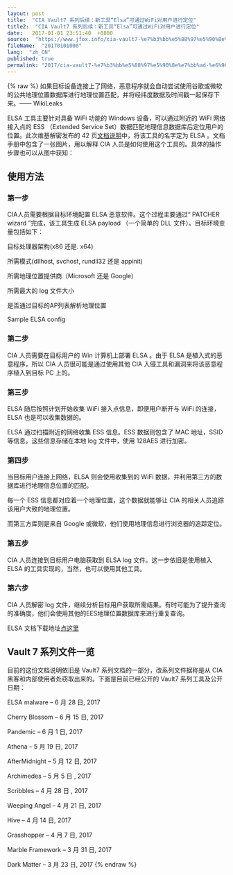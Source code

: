 ```yaml
---
layout: post
title:  "CIA Vault7 系列后续：新工具“Elsa”可通过WiFi对用户进行定位"
title2:  "CIA Vault7 系列后续：新工具“Elsa”可通过WiFi对用户进行定位"
date:   2017-01-01 23:51:40  +0800
source:  "https://www.jfox.info/cia-vault7-%e7%b3%bb%e5%88%97%e5%90%8e%e7%bb%ad-%e6%96%b0%e5%b7%a5%e5%85%b7-elsa-%e5%8f%af%e9%80%9a%e8%bf%87wifi%e5%af%b9%e7%94%a8%e6%88%b7%e8%bf%9b%e8%a1%8c%e5%ae%9a%e4%bd%8d.html"
fileName:  "20170101000"
lang:  "zh_CN"
published: true
permalink: "2017/cia-vault7-%e7%b3%bb%e5%88%97%e5%90%8e%e7%bb%ad-%e6%96%b0%e5%b7%a5%e5%85%b7-elsa-%e5%8f%af%e9%80%9a%e8%bf%87wifi%e5%af%b9%e7%94%a8%e6%88%b7%e8%bf%9b%e8%a1%8c%e5%ae%9a%e4%bd%8d.html"
---
```

{% raw %}
如果目标设备连接上了网络，恶意程序就会自动尝试使用谷歌或微软的公共地理位置数据库进行地理位置匹配，并将经纬度数据及时间戳一起保存下来。—— WikiLeaks

ELSA 工具主要针对具备 WiFi 功能的 Windows 设备，可以通过附近的 WiFi 网络接入点的 ESS （Extended Service Set）数据匹配地理信息数据库后定位用户的位置。此次维基解密发布的 42 页[文档说明](https://www.jfox.info/go.php?url=https://wikileaks.org/vault7/document/Elsa_User_Manual/Elsa_User_Manual.pdf)中，将该工具的名字定为 ELSA 。文档手册中包含了一张图片，用以解释 CIA 人员是如何使用这个工具的。具体的操作步骤也可以从图中获知：

## 使用方法

### 第一步

CIA人员需要根据目标环境配置 ELSA 恶意软件。这个过程主要通过“ PATCHER wizard ”完成，该工具生成 ELSA payload （一个简单的 DLL 文件）。目标环境变量包括如下：

目标处理器架构(x86 还是. x64)

所需模式(dllhost, svchost, rundll32 还是 appinit)

所需地理位置提供商（Microsoft 还是 Google）

所需最大的 log 文件大小

是否通过目标的AP列表解析地理位置

Sample ELSA config

### 第二步

CIA 人员需要在目标用户的 Win 计算机上部署 ELSA 。由于 ELSA 是植入式的恶意程序，所以 CIA 人员很可能是通过使用其他 CIA 入侵工具和漏洞来将该恶意程序植入到目标 PC 上的。

### 第三步

ELSA 随后按照计划开始收集 WiFi 接入点信息，即便用户断开与 WiFi 的连接，ELSA 也是可以收集数据的。

ELSA 通过扫描附近的网络收集 ESS 信息。ESS 数据则包含了 MAC 地址，SSID 等信息。这些信息存储在本地 log 文件中，使用 128AES 进行加密。

### 第四步

当目标用户连接上网络，ELSA 则会使用收集到的 WiFi 数据，并利用第三方的数据库进行地理信息位置的匹配。

每一个 ESS 信息都对应着一个地理位置，这个数据就能够让 CIA 的相关人员追踪该用户大致的地理位置。

而第三方库则是来自 Google 或微软，他们使用地理信息进行浏览器的追踪定位。

### 第五步

CIA 人员连接到目标用户电脑获取到 ELSA log 文件。这一步依旧是使用植入 ELSA 的工具实现的，当然，也可以使用其他工具。

### 第六步

CIA 人员解密 log 文件，继续分析目标用户获取所需结果。有时可能为了提升查询的准确度，他们会使用其他的EES地理位置数据库来进行重复查询。

ELSA 文档下载地址[点这里](https://www.jfox.info/go.php?url=https://wikileaks.org/vault7/document/Elsa_User_Manual/Elsa_User_Manual.pdf)

## Vault 7 系列文件一览

目前的这份文档说明依旧是 Vault7 系列文档的一部分，改系列文件据称是从 CIA 黑客和内部使用者处窃取出来的。下面是目前已经公开的 Vault7 系列工具及公开日期：

ELSA malware – 6 月 28 日, 2017

Cherry Blossom – 6 月 15 日, 2017

Pandemic – 6 月 1 日, 2017

Athena – 5 月 19 日, 2017

AfterMidnight – 5 月 12 日, 2017

Archimedes – 5 月 5 日 , 2017

Scribbles – 4 月 28 日 , 2017

Weeping Angel – 4 月 21 日, 2017

Hive – 4 月 14 日, 2017

Grasshopper – 4 月 7 日, 2017

Marble Framework – 3 月 31 日, 2017

Dark Matter – 3 月 23 日, 2017
{% endraw %}